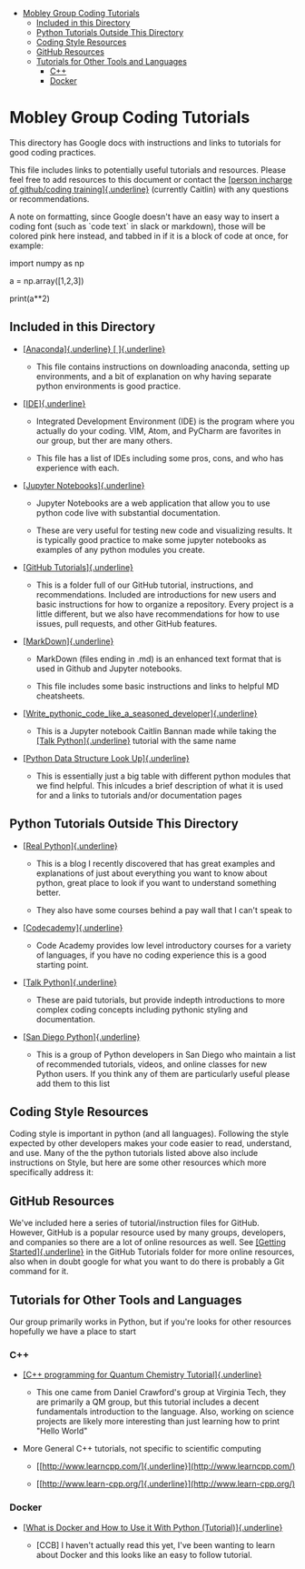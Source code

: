 - [Mobley Group Coding Tutorials](#mobley-group-coding-tutorials)
  - [Included in this Directory](#included-in-this-directory)
  - [Python Tutorials Outside This Directory](#python-tutorials-outside-this-directory)
  - [Coding Style Resources](#coding-style-resources)
  - [GitHub Resources](#github-resources)
  - [Tutorials for Other Tools and Languages](#tutorials-for-other-tools-and-languages)
    - [C++](#c)
    - [Docker](#docker)

# Mobley Group Coding Tutorials

This directory has Google docs with instructions and links to tutorials for good coding practices.

This file includes links to potentially useful tutorials and resources. Please feel free to add resources to this document or contact the [[person incharge of github/coding training]{.underline}](https://docs.google.com/document/d/1Eg8RrzOkVbDpDjGlE6ttzCz8QpbMo_QFfazVoXa1hhU/edit) (currently Caitlin) with any questions or recommendations.

A note on formatting, since Google doesn't have an easy way to insert a coding font (such as \`code text\` in slack or markdown), those will be colored pink here instead, and tabbed in if it is a block of code at once, for example:

import numpy as np

a = np.array(\[1,2,3\])

print(a\*\*2)

## Included in this Directory

- [[Anaconda]{.underline} [ ]{.underline}](https://docs.google.com/document/d/1v79U2AEQ2-NDZD9LBHNQsjQOSgHHeiycFYhJRfUhrU0/edit?usp=sharing)

  - This file contains instructions on downloading anaconda, setting up environments, and a bit of explanation on why having separate python environments is good practice.

- [[IDE]{.underline}](https://docs.google.com/document/d/1WFGGA0mV-jfTaHpOgGWJDWFns2GZxozjhaF1mDm06oE/edit?usp=sharing)

  - Integrated Development Environment (IDE) is the program where you actually do your coding. VIM, Atom, and PyCharm are favorites in our group, but ther are many others.

  - This file has a list of IDEs including some pros, cons, and who has experience with each.

- [[Jupyter Notebooks]{.underline}](https://docs.google.com/document/d/1ypxBWF2Kfd2H5CBTI2SSet6x7m89W9Iu2qpWanTBFng/edit?usp=sharing)

  - Jupyter Notebooks are a web application that allow you to use python code live with substantial documentation.

  - These are very useful for testing new code and visualizing results. It is typically good practice to make some jupyter notebooks as examples of any python modules you create.

- [[GitHub Tutorials]{.underline}](https://drive.google.com/drive/folders/1nyZ2rZIw2fpd-HgCxxpFy-ipZ1tZ0B55?usp=sharing)

  - This is a folder full of our GitHub tutorial, instructions, and recommendations. Included are introductions for new users and basic instructions for how to organize a repository. Every project is a little different, but we also have recommendations for how to use issues, pull requests, and other GitHub features.

- [[MarkDown]{.underline}](https://docs.google.com/document/d/1lcgR7TldQzPK61yOHV8V9ruzbEpbLBUdLklC7ess98w/edit?usp=sharing)

  - MarkDown (files ending in .md) is an enhanced text format that is used in Github and Jupyter notebooks.

  - This file includes some basic instructions and links to helpful MD cheatsheets.

- [[Write\_pythonic\_code\_like\_a\_seasoned\_developer]{.underline}](https://drive.google.com/file/d/1yMqR6xXgWHg2lK-IWwMXR7zFFNSrrqmL/view?usp=sharing)

  - This is a Jupyter notebook Caitlin Bannan made while taking the [[Talk Python]{.underline}](https://training.talkpython.fm/courses/explore_pythonic_code/write-pythonic-code-like-a-seasoned-developer) tutorial with the same name

- [[Python Data Structure Look Up]{.underline}](https://docs.google.com/spreadsheets/d/11lP_mdGth9t1I4HOeNzeSj1jz5e8FTzBbHIUFN5F0Qw/edit?usp=sharing)

  - This is essentially just a big table with different python modules that we find helpful. This inlcudes a brief description of what it is used for and a links to tutorials and/or documentation pages

## Python Tutorials Outside This Directory

- [[Real Python]{.underline}](https://realpython.com/start-here/)

  - This is a blog I recently discovered that has great examples and explanations of just about everything you want to know about python, great place to look if you want to understand something better.

  - They also have some courses behind a pay wall that I can't speak to

- [[Codecademy]{.underline}](https://www.codecademy.com/)

  - Code Academy provides low level introductory courses for a variety of languages, if you have no coding experience this is a good starting point.

- [[Talk Python]{.underline}](https://training.talkpython.fm/policies/pricing)

  - These are paid tutorials, but provide indepth introductions to more complex coding concepts including pythonic styling and documentation.

- [[San Diego Python]{.underline}](http://www.pythonsd.org/pages/getting-started.html)

  - This is a group of Python developers in San Diego who maintain a list of recommended tutorials, videos, and online classes for new Python users. If you think any of them are particularly useful please add them to this list

## Coding Style Resources

Coding style is important in python (and all languages). Following the style expected by other developers makes your code easier to read, understand, and use. Many of the the python tutorials listed above also include instructions on Style, but here are some other resources which more specifically address it:

## GitHub Resources

We've included here a series of tutorial/instruction files for GitHub. However, GitHub is a popular resource used by many groups, developers, and companies so there are a lot of online resources as well. See [[Getting Started]{.underline}](https://docs.google.com/document/d/15GPXIdxUpaz693vgKeKaM5yQb0q7dBS61tUg4E3mBUc/edit?usp=sharing) in the GitHub Tutorials folder for more online resources, also when in doubt google for what you want to do there is probably a Git command for it.

## Tutorials for Other Tools and Languages

Our group primarily works in Python, but if you're looks for other resources hopefully we have a place to start

### C++

- [[C++ programming for Quantum Chemistry Tutorial]{.underline}](http://sirius.chem.vt.edu/wiki/doku.php?id=crawdad:programming)

  - This one came from Daniel Crawford's group at Virginia Tech, they are primarily a QM group, but this tutorial includes a decent fundamentals introduction to the language. Also, working on science projects are likely more interesting than just learning how to print "Hello World"

- More General C++ tutorials, not specific to scientific computing

  - [[http://www.learncpp.com/]{.underline}](http://www.learncpp.com/)

  - [[http://www.learn-cpp.org/]{.underline}](http://www.learn-cpp.org/)

### Docker

- [[What is Docker and How to Use it With Python (Tutorial)]{.underline}](https://dev.to/djangostars/what-is-docker-and-how-to-use-it-with-python-tutorial-87a)

  - \[CCB\] I haven't actually read this yet, I've been wanting to learn about Docker and this looks like an easy to follow tutorial.
